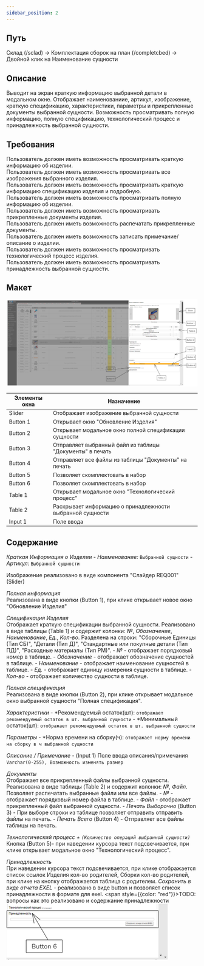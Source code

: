 ```yaml
---
sidebar_position: 2
---
```


## Путь
Склад (/sclad) -> Комплектация сборок на план (/completcbed) -> Двойной клик на Наименование сущности

## Описание
Выводит на экран краткую информацию выбранной детали в модальном окне. Отображает наименованиие, артикул, изображение, краткую спецификацию, характеристики, параметры и прикрепленные документы выбранной сущности. Возможность просматривать полную информацию, полную спецификацию, технологический процесс и принадлежность выбранной сущности. 

## Требования
Пользователь должен иметь возможность просматривать краткую информацию об изделии.\
Пользователь должен иметь возможность просматривать все изображения выбранного изделия.\
Пользователь должен иметь возможность просматривать краткую информацию спецификацию изделия и подробную.\
Пользователь должен иметь возможность просматривать полную информацию об изделии.\
Пользователь должен иметь возможность просматривать прикрепленные документы изделия.\
Пользователь должен иметь возможность распечатать прикрепленные документы.\
Пользователь должен иметь возможность записать примечание/описание о изделии.\
Пользователь должен иметь возможность просматривать технологический процесс изделия.\
Пользователь должен иметь возможность просматривать принадлежность выбранной сущности.

## Макет
![Пример изображения модального окна Краткая информация о изделии](\img\CompleteSetOfAssemblies\BriefInformationAboutTheProduct.png)

| Элементы окна | Назначение |
|---|---|
|Slider| Отображает изображение выбранной сущности |
|Button 1| Открывает окно "Обновление Изделия" |
|Button 2| Открывает модальное окно полной спецификации сущности |
|Button 3| Отправляет выбранный файл из таблицы "Документы" в печать |
|Button 4| Отправляет все файлы из таблицы "Документы" на печать |
|Button 5| Позволяет скомплектовать в набор |
|Button 6| Позволяет скомплектовать в набор |
|Table 1| Открывает модальное окно "Технологический процесс" |
|Table 2| Раскрывает информацию о принадлежности выбранной сущности |
|Input 1| Поле ввода |

## Содержание
*Краткая Информация о Изделии*
    - *Наименование:* `Выбранной сущности`
    - *Артикул:* `Выбранной сущности`

Изображение реализовано в виде компонента "Слайдер REQ001" (Slider)

*Полная информация*\
Реализована в виде кнопки (Button 1), при клике открывает новое окно "Обновление Изделия" 

*Спецификация Изделия*\
Отображает краткую спецификации выбранной сущности. 
Реализовано в виде таблицы (Table 1) и содержит колонки: *№*, *Обозначение*, *Наименование*, *Ед.*, *Кол-во*. Разделена на строки: "Сборочные Единицы (Тип СБ)", "Детали (Тип Д)", "Стандартные или покупные детали (Тип ПД)", "Расходные материалы (Тип РМ)".
    - *№* - отображает порядковый номер в таблице.
    - *Обозначение* - отображает обозначение сущностей в таблице.
    - *Наименование* - отображает наименование сущностей в таблице.
    - *Ед.* - отображает единицу измерения сущности в таблице.
    - *Кол-во* - отображает количество сущности в таблице.

*Полная спецификация*\
Реализована в виде кнопки (Button 2), при клике открывает модальное окно выбранной сущности "Полная спецификация".

*Характеристики*
    - *Рекомендуемый остаток(шт): `отображает рекомендуемый остаток в шт. выбранной сущности`
    - *Минимальный остаток(шт): `отображает рекомендуемый остаток в шт. выбранной сущности`

*Параметры*
    - *Норма времени на сборку(ч): `отображает норму времени на сборку в ч выбранной сущности`

*Описание / Примечание*
    - (Input 1) Поле ввода описания/примечания `Varchar(0-255), Возможность изменять размер`

*Документы*\
Отображает все прикрепленный файлы выбранной сущности. Реализована в виде таблицы (Table 2) и содержит колонки: *№*, *Файл*. Позволяет распечатать выбранные файли или все файлы.
    - *№* - отображает порядковый номер файла в таблице.
    - *Файл* - отображает прикрепленный файл выбранной сущности.
    - *Печать Выборочно* (Button 3) - При выборе строки из таблице позволяет отправить отправить файлы на печать.
    - *Печать Всего* (Button 4) - Отправляет все файлы таблицы на печать.

*Технологический процесс + `(Количество операций выбранной сущности)`*\
Кнопка (Button 5)- при наведении курсора текст подсвечивается, при клике открывает модальное окно "Технологический процесс".

*Принадлежность*\
При наведении курсора текст подсвечивается, при клике отображается список ссылок Изделия кол-во родителей, Сборки кол-во родителей, при клике на кнопку отображается таблица с родителем.
*Сохранить в виде отчета EXEL* - реализовано в виде button и позволяет список принадлежности в формате для exel. <span style={{color: "red"}}>TODO: вопросы как это реализовано и содержание принадлежности</span>\
![Пример отображения нажатия на кнопку "Принадлежность"](\img\CompleteSetOfAssemblies\Affiliation.png)

